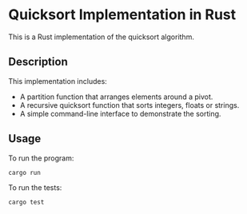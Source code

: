 # Quicksort Implementation in Rust

This is a Rust implementation of the quicksort algorithm.

## Description

This implementation includes:
- A partition function that arranges elements around a pivot.
- A recursive quicksort function that sorts integers, floats or strings.
- A simple command-line interface to demonstrate the sorting.

## Usage

To run the program:

```bash
cargo run
```

To run the tests:

```bash
cargo test
```
